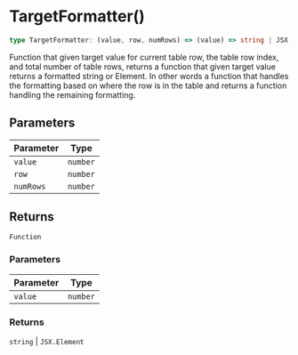 # TargetFormatter()

```ts
type TargetFormatter: (value, row, numRows) => (value) => string | JSX.Element;
```

Function that given target value for current table row, the table row index, and total number of
table rows, returns a function that given target value returns a
formatted string or Element.  In other words a function that handles the formatting based on where
the row is in the table and returns a function handling the remaining formatting.

## Parameters

| Parameter | Type |
| ------ | ------ |
| `value` | `number` |
| `row` | `number` |
| `numRows` | `number` |

## Returns

`Function`

### Parameters

| Parameter | Type |
| ------ | ------ |
| `value` | `number` |

### Returns

`string` \| `JSX.Element`
